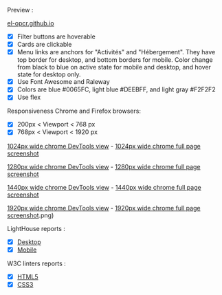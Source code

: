 Preview :

[el-opcr.github.io](https://el-opcr.github.io/EricLonguemare_2_16102020/)

- [x] Filter buttons are hoverable
- [x] Cards are clickable
- [X] Menu links are anchors for "Activités" and "Hébergement". They have top border for desktop,
      and bottom borders for mobile. Color change from black to blue on active state for mobile and
      desktop, and hover state for desktop only.
- [X] Use Font Awesome and Raleway
- [X] Colors are blue #0065FC, light blue #DEEBFF, and light gray #F2F2F2
- [X] Use flex

Responsiveness Chrome and Firefox browsers:

- [x] 200px < Viewport < 768 px
- [x] 768px < Viewport < 1920 px

[1024px wide chrome DevTools view](https://github.com/el-opcr/EricLonguemare_2_16102020/blob/master/reviews/live-chrome-display/Activity-pictures-title-alignment-1024px-wide-real-display.jpg) - [1024px wide chrome full page screenshot](https://github.com/el-opcr/EricLonguemare_2_16102020/blob/master/reviews/full-screenshot-chrome/el-opcr.github.io_EricLonguemare_2_16102020_(Laptop%20with%20standard%20screen).png)

[1280px wide chrome DevTools view](https://github.com/el-opcr/EricLonguemare_2_16102020/blob/master/reviews/live-chrome-display/Activity-pictures-title-alignment-1280px-wide-real-display.jpg) - [1280px wide chrome full page screenshot](https://github.com/el-opcr/EricLonguemare_2_16102020/blob/master/reviews/full-screenshot-chrome/el-opcr.github.io_EricLonguemare_2_16102020_(Laptop%20with%20MDPI%20screen).png)

[1440px wide chrome DevTools view](https://github.com/el-opcr/EricLonguemare_2_16102020/blob/master/reviews/live-chrome-display/Activity-pictures-title-alignment-1440px-wide-real-display.jpg) - [1440px wide chrome full page screenshot](https://github.com/el-opcr/EricLonguemare_2_16102020/blob/master/reviews/full-screenshot-chrome/el-opcr.github.io_EricLonguemare_2_16102020_(Laptop%20with%20HiDPI%20screen)%20(2).png)

[1920px wide chrome DevTools view](https://github.com/el-opcr/EricLonguemare_2_16102020/blob/master/reviews/live-chrome-display/Activity-pictures-title-alignment-1920px-wide-real-display.jpg) - [1920px wide chrome full page screenshot](https://github.com/el-opcr/EricLonguemare_2_16102020/blob/master/reviews/full-screenshot-chrome/el-opcr.github.io_EricLonguemare_2_16102020_%20(1920px)).png)

LightHouse reports :

- [x] [Desktop](https://googlechrome.github.io/lighthouse/viewer/?gist=33720f299e12b1595a3417e9930e7ee9)
- [x] [Mobile](https://googlechrome.github.io/lighthouse/viewer/?gist=d04fef6857ecceb005cb88713c780287)

W3C linters reports :

- [x] [HTML5](https://validator.w3.org/nu/?showsource=yes&showoutline=yes&showimagereport=yes&doc=https%3A%2F%2Fel-opcr.github.io%2FEricLonguemare_2_16102020%2F)
- [x] [CSS3](https://jigsaw.w3.org/css-validator/validator?uri=https%3A%2F%2Fel-opcr.github.io%2FEricLonguemare_2_16102020%2F&profile=css3svg&usermedium=all&warning=1&vextwarning=&lang=fr)
